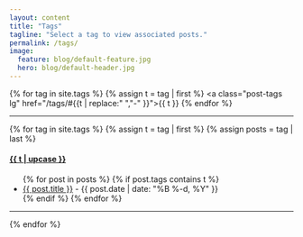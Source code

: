 ```yaml
---
layout: content
title: "Tags"
tagline: "Select a tag to view associated posts."
permalink: /tags/
image:
  feature: blog/default-feature.jpg
  hero: blog/default-header.jpg
---
```

{% for tag in site.tags %} {% assign t = tag | first %} <a class="post-tags lg" href="/tags/#{{t | replace:" ","-" }}">{{ t }}</a> {% endfor %}

---

{% for tag in site.tags %}
  {% assign t = tag | first %}
  {% assign posts = tag | last %}

<h4><a name="{{t | downcase | replace:" ","-" }}"></a><a class="internal" href="/tags/#{{t | replace:" ","-" }}">{{ t | upcase }}</a></h4>
<ul>
{% for post in posts %}
  {% if post.tags contains t %}
  <li>
    <a href="{{ post.url }}">{{ post.title }}</a> - {{ post.date | date: "%B %-d, %Y"  }}
  </li>
  {% endif %}
{% endfor %}
</ul>

---

{% endfor %}
